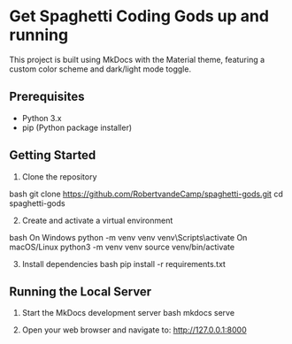 # Get Spaghetti Coding Gods up and running

This project is built using MkDocs with the Material theme, featuring a custom color scheme and dark/light mode toggle.

## Prerequisites

- Python 3.x
- pip (Python package installer)

## Getting Started

1. Clone the repository 

bash
git clone https://github.com/RobertvandeCamp/spaghetti-gods.git
cd spaghetti-gods

2. Create and activate a virtual environment

bash
On Windows
python -m venv venv
venv\Scripts\activate
On macOS/Linux
python3 -m venv venv
source venv/bin/activate

3. Install dependencies
bash
pip install -r requirements.txt

## Running the Local Server

1. Start the MkDocs development server
bash
mkdocs serve

2. Open your web browser and navigate to:
http://127.0.0.1:8000
